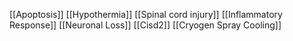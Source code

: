 [[Apoptosis]]
[[Hypothermia]]
[[Spinal cord injury]]
[[Inflammatory Response]]
[[Neuronal Loss]]
[[Cisd2]]
[[Cryogen Spray Cooling]]
